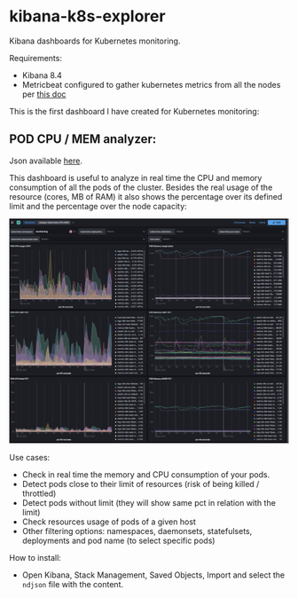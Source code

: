 # kibana-k8s-explorer

Kibana dashboards for Kubernetes monitoring.

Requirements:
- Kibana 8.4
- Metricbeat configured to gather kubernetes metrics from all the nodes per [this doc](https://www.elastic.co/guide/en/beats/metricbeat/current/running-on-kubernetes.html)

This is the first dashboard I have created for Kubernetes monitoring:

## POD CPU / MEM analyzer:

Json available [here](./resources/eedugon-k8s-cpu-mem-dashboard-8.4.ndjson).

This dashboard is useful to analyze in real time the CPU and memory consumption of all the pods of the cluster. Besides the real usage of the resource (cores, MB of RAM) it also shows the percentage over its defined limit and the percentage over the node capacity:

![screenshot](./resources/eedugon-k8s-cpu-mem-dashboard-8.4.png)

Use cases:
- Check in real time the memory and CPU consumption of your pods.
- Detect pods close to their limit of resources (risk of being killed / throttled)
- Detect pods without limit (they will show same pct in relation with the limit)
- Check resources usage of pods of a given host
- Other filtering options: namespaces, daemonsets, statefulsets, deployments and pod name (to select specific pods)

How to install:
- Open Kibana, Stack Management, Saved Objects, Import and select the `ndjson` file with the content.
